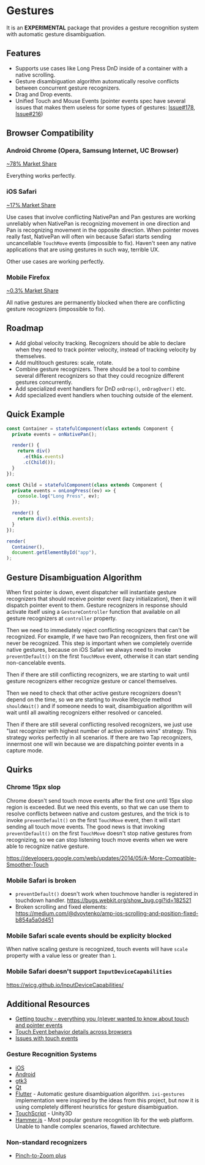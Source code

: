 # Gestures

It is an **EXPERIMENTAL** package that provides a gesture recognition system with automatic gesture disambiguation.

## Features

- Supports use cases like Long Press DnD inside of a container with a native scrolling.
- Gesture disambiguation algorithm automatically resolve conflicts between concurrent gesture recognizers.
- Drag and Drop events.
- Unified Touch and Mouse Events (pointer events spec have several issues that makes them useless for some types of
 gestures: [Issue#178](https://github.com/w3c/pointerevents/issues/178), [Issue#216](https://github.com/w3c/pointerevents/issues/216))

## Browser Compatibility

### Android Chrome (Opera, Samsung Internet, UC Browser)

[~78% Market Share](http://gs.statcounter.com/browser-market-share/mobile/worldwide)

Everything works perfectly.

### iOS Safari

[~17% Market Share](http://gs.statcounter.com/browser-market-share/mobile/worldwide)

Use cases that involve conflicting NativePan and Pan gestures are working unreliably when NativePan is recognizing
movement in one direction and Pan is recognizing movement in the opposite direction. When pointer moves really fast,
NativePan will often win because Safari starts sending uncancellable `TouchMove` events (impossible to fix). Haven't
seen any native applications that are using gestures in such way, terrible UX.

Other use cases are working perfectly.

### Mobile Firefox

[~0.3% Market Share](http://gs.statcounter.com/browser-market-share/mobile/worldwide)

All native gestures are permanently blocked when there are conflicting gesture recognizers (impossible to fix).

## Roadmap

- Add global velocity tracking. Recognizers should be able to declare when they need to track pointer velocity, instead
 of tracking velocity by themselves.
- Add multitouch gestures: scale, rotate.
- Combine gesture recognizers. There should be a tool to combine several different recognizers so that they could
 recognize different gestures concurrently.
- Add specialized event handlers for DnD `onDrop()`, `onDragOver()` etc.
- Add specialized event handlers when touching outside of the element.

## Quick Example

```ts
const Container = statefulComponent(class extends Component {
  private events = onNativePan();

  render() {
    return div()
      .e(this.events)
      .c(Child());
  }
});

const Child = statefulComponent(class extends Component {
  private events = onLongPress((ev) => {
    console.log("Long Press", ev);
  });

  render() {
    return div().e(this.events);
  }
});

render(
  Container(),
  document.getElementById("app"),
);
```

## Gesture Disambiguation Algorithm

When first pointer is down, event dispatcher will instantiate gesture recognizers that should receive pointer event
(lazy initialization), then it will dispatch pointer event to them. Gesture recognizers in response should activate
itself using a `GestureController` function that available on all gesture recognizers at `controller` property.

Then we need to immediately reject conflicting recognizers that can't be recognized. For example, if we have two Pan
recognizers, then first one will never be recognized. This step is important when we completely override native
gestures, because on iOS Safari we always need to invoke `preventDefault()` on the first `TouchMove` event, otherwise
it can start sending non-cancelable events.

Then if there are still conflicting recognizers, we are starting to wait until gesture recognizers either recognize
gesture or cancel themselves.

Then we need to check that other active gesture recognizers doesn't depend on the time, so we are starting to invoke
lifecycle method `shouldWait()` and if someone needs to wait, disambiguation algorithm will wait until all awaiting
recognizers either resolved or canceled.

Then if there are still several conflicting resolved recognizers, we just use "last recognizer with highest number of
active pointers wins" strategy. This strategy works perfectly in all scenarios. If there are two Tap recognizers,
innermost one will win because we are dispatching pointer events in a capture mode.

## Quirks

### Chrome 15px slop

Chrome doesn't send touch move events after the first one until 15px slop region is exceeded. But we need this events,
so that we can use them to resolve conflicts between native and custom gestures, and the trick is to invoke
`preventDefault()` on the first `TouchMove` event, then it will start sending all touch move events. The good news is
that invoking `preventDefault()` on the first `TouchMove` doesn't stop native gestures from recognizing, so we can
stop listening touch move events when we were able to recognize native gesture.

https://developers.google.com/web/updates/2014/05/A-More-Compatible-Smoother-Touch

### Mobile Safari is broken

- `preventDefault()` doesn't work when touchmove handler is registered in touchdown handler. https://bugs.webkit.org/show_bug.cgi?id=182521
- Broken scrolling and fixed elements: https://medium.com/@dvoytenko/amp-ios-scrolling-and-position-fixed-b854a5a0d451

### Mobile Safari scale events should be explicity blocked

When native scaling gesture is recognized, touch events will have `scale` property with a value less or greater than
`1`.

### Mobile Safari doesn't support `InputDeviceCapabilities`

https://wicg.github.io/InputDeviceCapabilities/

## Additional Resources

- [Getting touchy - everything you (n)ever wanted to know about touch and pointer events](https://patrickhlauke.github.io/getting-touchy-presentation/)
- [Touch Event behavior details across browsers](https://docs.google.com/document/d/12k_LL_Ot9GjF8zGWP9eI_3IMbSizD72susba0frg44Y)
- [Issues with touch events](https://docs.google.com/document/d/12-HPlSIF7-ISY8TQHtuQ3IqDi-isZVI0Yzv5zwl90VU)

### Gesture Recognition Systems

- [iOS](https://developer.apple.com/documentation/uikit/uigesturerecognizer)
- [Android](https://developer.android.com/training/gestures/)
- [gtk3](https://developer.gnome.org/gtk3/stable/Gestures.html)
- [Qt](http://doc.qt.io/qt-5/gestures-overview.html)
- [Flutter](https://github.com/flutter/flutter/tree/master/packages/flutter/lib/src/gestures) - Automatic gesture
 disambiguation algorithm. `ivi-gestures` implementation were inspired by the ideas from this project, but now it is
 using completely different heuristics for gesture disambiguation.
- [TouchScript](https://github.com/TouchScript/TouchScript/wiki) - Unity3D
- [Hammer.js](https://github.com/hammerjs/hammer.js) - Most popular gesture recognition lib for the web platform.
 Unable to handle complex scenarios, flawed architecture.

### Non-standard recognizers

- [Pinch-to-Zoom plus](https://www.youtube.com/watch?v=x-hFyzdwoL8)
